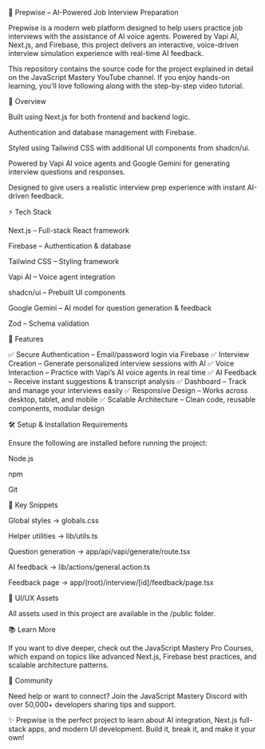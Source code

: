 🎯 Prepwise – AI-Powered Job Interview Preparation

Prepwise is a modern web platform designed to help users practice job interviews with the assistance of AI voice agents. Powered by Vapi AI, Next.js, and Firebase, this project delivers an interactive, voice-driven interview simulation experience with real-time AI feedback.

This repository contains the source code for the project explained in detail on the JavaScript Mastery YouTube channel. If you enjoy hands-on learning, you’ll love following along with the step-by-step video tutorial.

📌 Overview

Built using Next.js for both frontend and backend logic.

Authentication and database management with Firebase.

Styled using Tailwind CSS with additional UI components from shadcn/ui.

Powered by Vapi AI voice agents and Google Gemini for generating interview questions and responses.

Designed to give users a realistic interview prep experience with instant AI-driven feedback.

⚡ Tech Stack

Next.js – Full-stack React framework

Firebase – Authentication & database

Tailwind CSS – Styling framework

Vapi AI – Voice agent integration

shadcn/ui – Prebuilt UI components

Google Gemini – AI model for question generation & feedback

Zod – Schema validation

🚀 Features

✅ Secure Authentication – Email/password login via Firebase
✅ Interview Creation – Generate personalized interview sessions with AI
✅ Voice Interaction – Practice with Vapi’s AI voice agents in real time
✅ AI Feedback – Receive instant suggestions & transcript analysis
✅ Dashboard – Track and manage your interviews easily
✅ Responsive Design – Works across desktop, tablet, and mobile
✅ Scalable Architecture – Clean code, reusable components, modular design

🛠️ Setup & Installation
Requirements

Ensure the following are installed before running the project:

Node.js

npm

Git

🧩 Key Snippets

Global styles → globals.css

Helper utilities → lib/utils.ts

Question generation → app/api/vapi/generate/route.tsx

AI feedback → lib/actions/general.action.ts

Feedback page → app/(root)/interview/[id]/feedback/page.tsx

🎨 UI/UX Assets

All assets used in this project are available in the /public folder.

📚 Learn More

If you want to dive deeper, check out the JavaScript Mastery Pro Courses, which expand on topics like advanced Next.js, Firebase best practices, and scalable architecture patterns.

👥 Community

Need help or want to connect? Join the JavaScript Mastery Discord
 with over 50,000+ developers sharing tips and support.

✨ Prepwise is the perfect project to learn about AI integration, Next.js full-stack apps, and modern UI development. Build it, break it, and make it your own!

